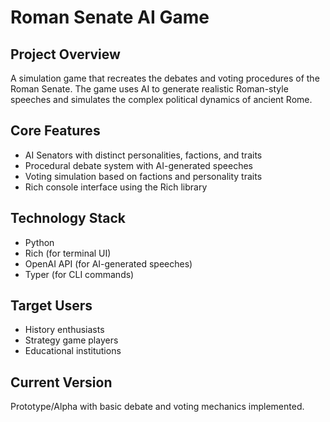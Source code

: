 # Roman Senate AI Game

## Project Overview
A simulation game that recreates the debates and voting procedures of the Roman Senate. The game uses AI to generate realistic Roman-style speeches and simulates the complex political dynamics of ancient Rome.

## Core Features
- AI Senators with distinct personalities, factions, and traits
- Procedural debate system with AI-generated speeches
- Voting simulation based on factions and personality traits
- Rich console interface using the Rich library

## Technology Stack
- Python
- Rich (for terminal UI)
- OpenAI API (for AI-generated speeches)
- Typer (for CLI commands)

## Target Users
- History enthusiasts
- Strategy game players
- Educational institutions

## Current Version
Prototype/Alpha with basic debate and voting mechanics implemented.